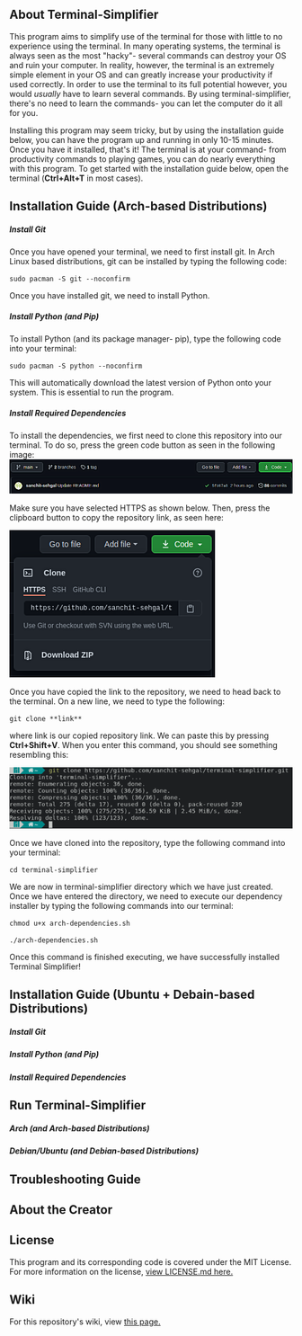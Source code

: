 ## About Terminal-Simplifier
This program aims to simplify use of the terminal for those with little to no experience using the terminal. In many operating systems, the terminal is always seen as the most "hacky"- several commands can destroy your OS and ruin your computer. In reality, however, the terminal is an extremely simple element in your OS and can greatly increase your productivity if used correctly. In order to use the terminal to its full potential however, you would _usually_ have to learn several commands. By using terminal-simplifier, there's no need to learn the commands- you can let the computer do it all for you. 

Installing this program may seem tricky, but by using the installation guide below, you can have the program up and running in only 10-15 minutes. Once you have it installed, that's it! The terminal is at your command- from productivity commands to playing games, you can do nearly everything with this program. To get started with the installation guide below, open the terminal (**Ctrl+Alt+T** in most cases).

## Installation Guide (Arch-based Distributions)

##### Install Git
Once you have opened your terminal, we need to first install git. In Arch Linux based distributions, git can be installed by typing the following code:
```
sudo pacman -S git --noconfirm
```

Once you have installed git, we need to install Python.
##### Install Python (and Pip)
To install Python (and its package manager- pip), type the following code into your terminal:
```
sudo pacman -S python --noconfirm
```
This will automatically download the latest version of Python onto your system. This is essential to run the program.

##### Install Required Dependencies
To install the dependencies, we first need to clone this repository into our terminal. To do so, press the green code button as seen in the following image:
![alt text](screenshots/codebutton.png)

Make sure you have selected HTTPS as shown below. Then, press the clipboard button to copy the repository link, as seen here:



![alt text](screenshots/clipboardbutton.png)

Once you have copied the link to the repository, we need to head back to the terminal. On a new line, we need to type the following:
```
git clone **link**
```
where link is our copied repository link. We can paste this by pressing **Ctrl+Shift+V**. When you enter this command, you should see something resembling this:

![alt text](screenshots/clonedrepo.png)

Once we have cloned into the repository, type the following command into your terminal:
```
cd terminal-simplifier
```

We are now in terminal-simplifier directory which we have just created. Once we have entered the directory, we need to execute our dependency installer by typing the following commands into our terminal:
```
chmod u+x arch-dependencies.sh
```
```
./arch-dependencies.sh
```
Once this command is finished executing, we have successfully installed Terminal Simplifier!

## Installation Guide (Ubuntu + Debain-based Distributions)

##### Install Git

##### Install Python (and Pip)

##### Install Required Dependencies

## Run Terminal-Simplifier

##### Arch (and Arch-based Distributions)

##### Debian/Ubuntu (and Debian-based Distributions)

## Troubleshooting Guide

## About the Creator

## License
This program and its corresponding code is covered under the MIT License. For more information on the license, [view LICENSE.md here.](https://github.com/sanchit-sehgal/terminal-simplifier/blob/main/LICENSE)

## Wiki
For this repository's wiki, view [this page.](https://github.com/sanchit-sehgal/terminal-simplifier/wiki/Introduction)
